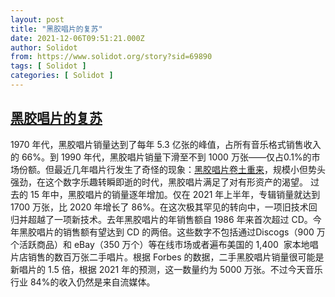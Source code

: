 ```yaml
---
layout: post
title: "黑胶唱片的复苏"
date: 2021-12-06T09:51:21.000Z
author: Solidot
from: https://www.solidot.org/story?sid=69890
tags: [ Solidot ]
categories: [ Solidot ]
---
```

<!--1638784281000-->
[黑胶唱片的复苏](https://www.solidot.org/story?sid=69890)
------

<div>
1970 年代，黑胶唱片销量达到了每年 5.3 亿张的峰值，占所有音乐格式销售收入的 66%。到 1990 年代，黑胶唱片销量下滑至不到 1000 万张——仅占0.1%的市场份额。但最近几年唱片行发生了奇怪的现象：<a href="https://thehustle.co/the-insane-resurgence-of-vinyl-records/">黑胶唱片卷土重来</a>，规模小但势头强劲，在这个数字乐趣转瞬即逝的时代，黑胶唱片满足了对有形资产的渴望。 过去的 15 年中，黑胶唱片的销量逐年增加。仅在 2021 年上半年，专辑销量就达到 1700 万张，比 2020 年增长了 86%。在这次极其罕见的转向中，一项旧技术回归并超越了一项新技术。去年黑胶唱片的年销售额自 1986 年来首次超过 CD。今年黑胶唱片的销售额有望达到 CD 的两倍。这些数字不包括通过Discogs（900 万个活跃商品）和 eBay（350 万个）等在线市场或者遍布美国的 1,400&nbsp; 家本地唱片店销售的数百万张二手唱片。根据 Forbes 的数据，二手黑胶唱片销量很可能是新唱片的 1.5 倍，根据 2021 年的预测，这一数量约为 5000 万张。不过今天音乐行业 84%的收入仍然是来自流媒体。
</div>
